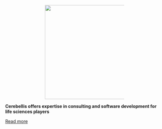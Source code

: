 <p align="center">
  <img src="https://www.cerebellis.com/cerebellis/ui/img/cerebellis-logo.png" style="width: 300px; max-width: 50%;"/>
  
  **Cerebellis offers expertise in consulting and software development for life sciences players**
  
  [Read more](https://www.cerebellis.com/)
</p>
